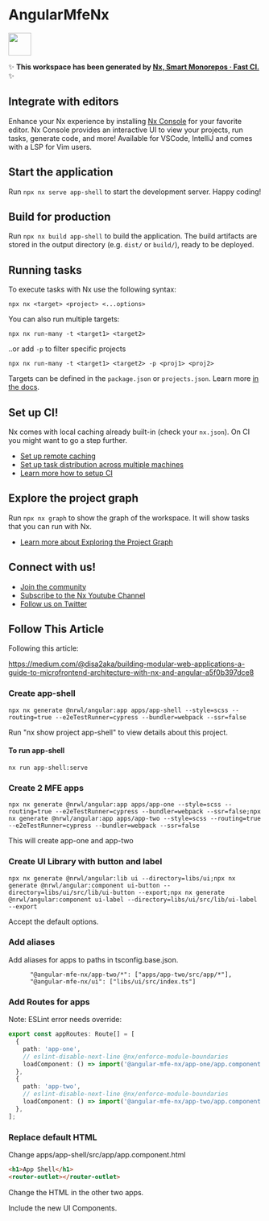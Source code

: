 # AngularMfeNx

<a alt="Nx logo" href="https://nx.dev" target="_blank" rel="noreferrer"><img src="https://raw.githubusercontent.com/nrwl/nx/master/images/nx-logo.png" width="45"></a>

✨ **This workspace has been generated by [Nx, Smart Monorepos · Fast CI.](https://nx.dev)** ✨

## Integrate with editors

Enhance your Nx experience by installing [Nx Console](https://nx.dev/nx-console) for your favorite editor. Nx Console
provides an interactive UI to view your projects, run tasks, generate code, and more! Available for VSCode, IntelliJ and
comes with a LSP for Vim users.

## Start the application

Run `npx nx serve app-shell` to start the development server. Happy coding!

## Build for production

Run `npx nx build app-shell` to build the application. The build artifacts are stored in the output directory (e.g. `dist/` or `build/`), ready to be deployed.

## Running tasks

To execute tasks with Nx use the following syntax:

```
npx nx <target> <project> <...options>
```

You can also run multiple targets:

```
npx nx run-many -t <target1> <target2>
```

..or add `-p` to filter specific projects

```
npx nx run-many -t <target1> <target2> -p <proj1> <proj2>
```

Targets can be defined in the `package.json` or `projects.json`. Learn more [in the docs](https://nx.dev/features/run-tasks).

## Set up CI!

Nx comes with local caching already built-in (check your `nx.json`). On CI you might want to go a step further.

- [Set up remote caching](https://nx.dev/features/share-your-cache)
- [Set up task distribution across multiple machines](https://nx.dev/nx-cloud/features/distribute-task-execution)
- [Learn more how to setup CI](https://nx.dev/recipes/ci)

## Explore the project graph

Run `npx nx graph` to show the graph of the workspace.
It will show tasks that you can run with Nx.

- [Learn more about Exploring the Project Graph](https://nx.dev/core-features/explore-graph)

## Connect with us!

- [Join the community](https://nx.dev/community)
- [Subscribe to the Nx Youtube Channel](https://www.youtube.com/@nxdevtools)
- [Follow us on Twitter](https://twitter.com/nxdevtools)

## Follow This Article

Following this article:

https://medium.com/@disa2aka/building-modular-web-applications-a-guide-to-microfrontend-architecture-with-nx-and-angular-a5f0b397dce8

### Create app-shell

```shell
npx nx generate @nrwl/angular:app apps/app-shell --style=scss --routing=true --e2eTestRunner=cypress --bundler=webpack --ssr=false
```
Run "nx show project app-shell" to view details about this project.

#### To run app-shell

```shell
nx run app-shell:serve
```

### Create 2 MFE apps

```shell
npx nx generate @nrwl/angular:app apps/app-one --style=scss --routing=true --e2eTestRunner=cypress --bundler=webpack --ssr=false;npx nx generate @nrwl/angular:app apps/app-two --style=scss --routing=true --e2eTestRunner=cypress --bundler=webpack --ssr=false
```

This will create app-one and app-two

### Create UI Library with button and label

```shell
npx nx generate @nrwl/angular:lib ui --directory=libs/ui;npx nx generate @nrwl/angular:component ui-button --directory=libs/ui/src/lib/ui-button --export;npx nx generate @nrwl/angular:component ui-label --directory=libs/ui/src/lib/ui-label --export
```

Accept the default options.

### Add aliases

Add aliases for apps to paths in tsconfig.base.json.

```
      "@angular-mfe-nx/app-two/*": ["apps/app-two/src/app/*"],
      "@angular-mfe-nx/ui": ["libs/ui/src/index.ts"]
```

### Add Routes for apps

Note: ESLint error needs override:

```typescript
export const appRoutes: Route[] = [
  {
    path: 'app-one',
    // eslint-disable-next-line @nx/enforce-module-boundaries
    loadComponent: () => import('@angular-mfe-nx/app-one/app.component').then(m => m.AppComponent)
  },
  {
    path: 'app-two',
    // eslint-disable-next-line @nx/enforce-module-boundaries
    loadComponent: () => import('@angular-mfe-nx/app-two/app.component').then(m => m.AppComponent)
  },
];
```

### Replace default HTML

Change apps/app-shell/src/app/app.component.html

```html
<h1>App Shell</h1>
<router-outlet></router-outlet>
```

Change the HTML in the other two apps.

Include the new UI Components.

